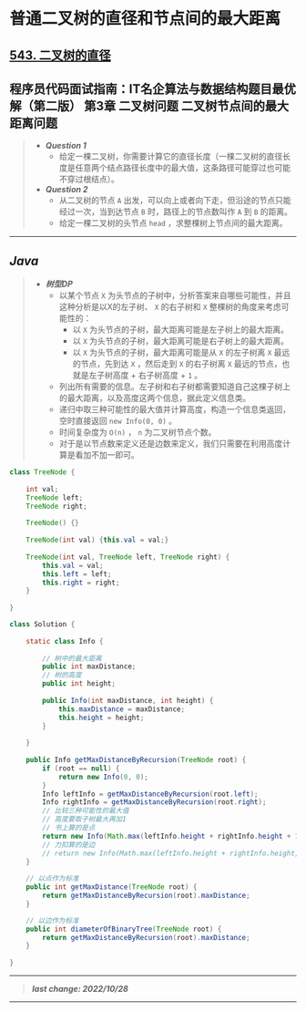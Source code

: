 # 普通二叉树的直径和节点间的最大距离

## [543. 二叉树的直径](https://leetcode.cn/problems/diameter-of-binary-tree/)

## 程序员代码面试指南：IT名企算法与数据结构题目最优解（第二版） 第3章 二叉树问题 二叉树节点间的最大距离问题

> - ***Question 1***
>   - 给定一棵二叉树，你需要计算它的直径长度（一棵二叉树的直径长度是任意两个结点路径长度中的最大值，这条路径可能穿过也可能不穿过根结点）。
> - ***Question 2***
>   - 从二叉树的节点 `A` 出发，可以向上或者向下走，但沿途的节点只能经过一次，当到达节点 `B` 时，路径上的节点数叫作 `A` 到 `B` 的距离。
>   - 给定一棵二叉树的头节点 `head` ，求整棵树上节点间的最大距离。

---

## *Java*

> - ***树型DP***
>   - 以某个节点 `X` 为头节点的子树中，分析答案来自哪些可能性，并且这种分析是以X的左子树、 `X` 的右子树和 `X` 整棵树的角度来考虑可能性的：
>     - 以 `X` 为头节点的子树，最大距离可能是左子树上的最大距离。
>     - 以 `X` 为头节点的子树，最大距离可能是右子树上的最大距离。
>     - 以 `X` 为头节点的子树，最大距离可能是从 `X` 的左子树离 `X` 最远的节点，先到达 `X` ，然后走到 `X` 的右子树离 `X` 最远的节点，也就是左子树高度 + 右子树高度 + `1` 。
>   - 列出所有需要的信息。左子树和右子树都需要知道自己这棵子树上的最大距离，以及高度这两个信息，据此定义信息类。
>   - 递归中取三种可能性的最大值并计算高度，构造一个信息类返回，空时直接返回 `new Info(0, 0)` 。
>   - 时间复杂度为 `O(n)` ， `n` 为二叉树节点个数。
>   - 对于是以节点数来定义还是边数来定义，我们只需要在利用高度计算是看加不加一即可。

```java
class TreeNode {
    
    int val;
    TreeNode left;
    TreeNode right;
    
    TreeNode() {}
    
    TreeNode(int val) {this.val = val;}
    
    TreeNode(int val, TreeNode left, TreeNode right) {
        this.val = val;
        this.left = left;
        this.right = right;
    }
    
}

class Solution {
    
    static class Info {
        
        // 树中的最大距离
        public int maxDistance;
        // 树的高度
        public int height;
        
        public Info(int maxDistance, int height) {
            this.maxDistance = maxDistance;
            this.height = height;
        }
        
    }
    
    public Info getMaxDistanceByRecursion(TreeNode root) {
        if (root == null) {
            return new Info(0, 0);
        }
        Info leftInfo = getMaxDistanceByRecursion(root.left);
        Info rightInfo = getMaxDistanceByRecursion(root.right);
        // 比较三种可能性的最大值
        // 高度要取子树最大再加1
        // 书上算的是点
        return new Info(Math.max(leftInfo.height + rightInfo.height + 1, Math.max(leftInfo.maxDistance, rightInfo.maxDistance)), 1 + Math.max(leftInfo.height, rightInfo.height));
        // 力扣算的是边
        // return new Info(Math.max(leftInfo.height + rightInfo.height, Math.max(leftInfo.maxDistance, rightInfo.maxDistance)), 1 + Math.max(leftInfo.height, rightInfo.height));
    }
    
    // 以点作为标准
    public int getMaxDistance(TreeNode root) {
        return getMaxDistanceByRecursion(root).maxDistance;
    }

    // 以边作为标准
    public int diameterOfBinaryTree(TreeNode root) {
        return getMaxDistanceByRecursion(root).maxDistance;
    }
    
}
```

---

> ***last change: 2022/10/28***

---
